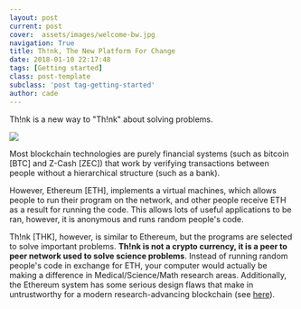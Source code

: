 ```yaml
---
layout: post
current: post
cover:  assets/images/welcome-bw.jpg
navigation: True
title: Th!nk, The New Platform For Change
date: 2018-01-10 22:17:48
tags: [Getting started]
class: post-template
subclass: 'post tag-getting-started'
author: cade
---
```


Th!nk is a new way to "Th!nk" about solving problems.

<img src="{{site.baseurl}}assets/images/montage-bw.jpg" float="right" style="clear: both;">


Most blockchain technologies are purely financial systems (such as bitcoin [BTC] and Z-Cash [ZEC]) that work by verifying transactions between people without a hierarchical structure (such as a bank).

However, Ethereum [ETH], implements a virtual machines, which allows people to run their program on the network, and other people receive ETH as a result for running the code. This allows lots of useful applications to be ran, however, it is anonymous and runs random people's code.

Th!nk [THK], however, is similar to Ethereum, but the programs are selected to solve important problems. **Th!nk is not a crypto currency, it is a peer to peer network used to solve science problems**. Instead of running random people's code in exchange for ETH, your computer would actually be making a difference in Medical/Science/Math research areas. Additionally, the Ethereum system has some serious design flaws that make in untrustworthy for a modern research-advancing blockchain (see [here](http://mashable.com/2017/11/08/ethereum-parity-bug/#i7TUq1rw_mq1)).



